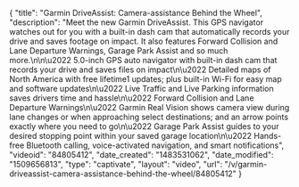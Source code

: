 {
    "title": "Garmin DriveAssist: Camera-assistance Behind the Wheel",
    "description": "Meet the new Garmin DriveAssist. This GPS navigator watches out for you with a built-in dash cam that automatically records your drive and saves footage on impact. It also features Forward Collision and Lane Departure Warnings, Garage Park Assist and so much more.\n\n\u2022 5.0-inch GPS auto navigator with built-in dash cam that records your drive and saves files on impact\n\u2022 Detailed maps of North America with free lifetime1 updates; plus built-in Wi-Fi for easy map and software updates\n\u2022 Live Traffic and Live Parking information saves drivers time and hassle\n\u2022 Forward Collision and Lane Departure Warnings\n\u2022 Garmin Real Vision shows camera view during lane changes or when approaching select destinations; and an arrow points exactly where you need to go\n\u2022 Garage Park Assist guides to your desired stopping point within your saved garage location\n\u2022 Hands-free Bluetooth calling, voice-activated navigation, and smart notifications",
    "videoid": "84805412",
    "date_created": "1483531062",
    "date_modified": "1509656813",
    "type": "captivate",
    "layout": "video",
    "url": "\/v\/garmin-driveassist-camera-assistance-behind-the-wheel\/84805412"
}